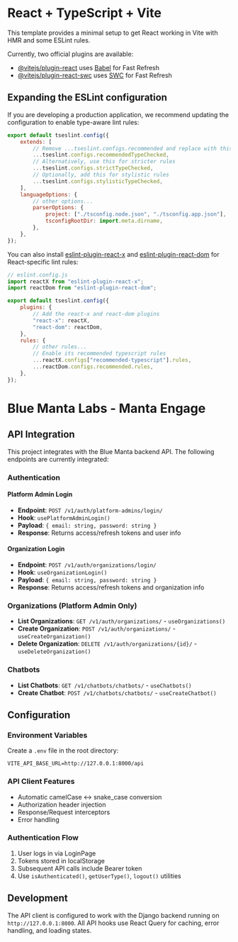 # React + TypeScript + Vite

This template provides a minimal setup to get React working in Vite with HMR and some ESLint rules.

Currently, two official plugins are available:

- [@vitejs/plugin-react](https://github.com/vitejs/vite-plugin-react/blob/main/packages/plugin-react) uses [Babel](https://babeljs.io/) for Fast Refresh
- [@vitejs/plugin-react-swc](https://github.com/vitejs/vite-plugin-react/blob/main/packages/plugin-react-swc) uses [SWC](https://swc.rs/) for Fast Refresh

## Expanding the ESLint configuration

If you are developing a production application, we recommend updating the configuration to enable type-aware lint rules:

```js
export default tseslint.config({
	extends: [
		// Remove ...tseslint.configs.recommended and replace with this
		...tseslint.configs.recommendedTypeChecked,
		// Alternatively, use this for stricter rules
		...tseslint.configs.strictTypeChecked,
		// Optionally, add this for stylistic rules
		...tseslint.configs.stylisticTypeChecked,
	],
	languageOptions: {
		// other options...
		parserOptions: {
			project: ["./tsconfig.node.json", "./tsconfig.app.json"],
			tsconfigRootDir: import.meta.dirname,
		},
	},
});
```

You can also install [eslint-plugin-react-x](https://github.com/Rel1cx/eslint-react/tree/main/packages/plugins/eslint-plugin-react-x) and [eslint-plugin-react-dom](https://github.com/Rel1cx/eslint-react/tree/main/packages/plugins/eslint-plugin-react-dom) for React-specific lint rules:

```js
// eslint.config.js
import reactX from "eslint-plugin-react-x";
import reactDom from "eslint-plugin-react-dom";

export default tseslint.config({
	plugins: {
		// Add the react-x and react-dom plugins
		"react-x": reactX,
		"react-dom": reactDom,
	},
	rules: {
		// other rules...
		// Enable its recommended typescript rules
		...reactX.configs["recommended-typescript"].rules,
		...reactDom.configs.recommended.rules,
	},
});
```

# Blue Manta Labs - Manta Engage

## API Integration

This project integrates with the Blue Manta backend API. The following endpoints are currently integrated:

### Authentication

#### Platform Admin Login

- **Endpoint**: `POST /v1/auth/platform-admins/login/`
- **Hook**: `usePlatformAdminLogin()`
- **Payload**: `{ email: string, password: string }`
- **Response**: Returns access/refresh tokens and user info

#### Organization Login

- **Endpoint**: `POST /v1/auth/organizations/login/`
- **Hook**: `useOrganizationLogin()`
- **Payload**: `{ email: string, password: string }`
- **Response**: Returns access/refresh tokens and organization info

### Organizations (Platform Admin Only)

- **List Organizations**: `GET /v1/auth/organizations/` - `useOrganizations()`
- **Create Organization**: `POST /v1/auth/organizations/` - `useCreateOrganization()`
- **Delete Organization**: `DELETE /v1/auth/organizations/{id}/` - `useDeleteOrganization()`

### Chatbots

- **List Chatbots**: `GET /v1/chatbots/chatbots/` - `useChatbots()`
- **Create Chatbot**: `POST /v1/chatbots/chatbots/` - `useCreateChatbot()`

## Configuration

### Environment Variables

Create a `.env` file in the root directory:

```
VITE_API_BASE_URL=http://127.0.0.1:8000/api
```

### API Client Features

- Automatic camelCase ↔ snake_case conversion
- Authorization header injection
- Response/Request interceptors
- Error handling

### Authentication Flow

1. User logs in via LoginPage
2. Tokens stored in localStorage
3. Subsequent API calls include Bearer token
4. Use `isAuthenticated()`, `getUserType()`, `logout()` utilities

## Development

The API client is configured to work with the Django backend running on `http://127.0.0.1:8000`. All API hooks use React Query for caching, error handling, and loading states.
